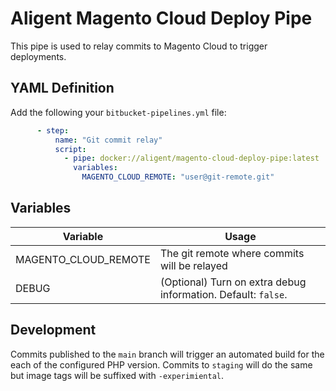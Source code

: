 # Aligent Magento Cloud Deploy Pipe

This pipe is used to relay commits to Magento Cloud to trigger deployments.

## YAML Definition

Add the following your `bitbucket-pipelines.yml` file:

```yaml
      - step:
          name: "Git commit relay"
          script:
            - pipe: docker://aligent/magento-cloud-deploy-pipe:latest
              variables:
                MAGENTO_CLOUD_REMOTE: "user@git-remote.git"
```
## Variables

| Variable              | Usage                                                       |
| --------------------- | ----------------------------------------------------------- |
| MAGENTO_CLOUD_REMOTE      | The git remote where commits will be relayed|
| DEBUG                 | (Optional) Turn on extra debug information. Default: `false`. |

## Development

Commits published to the `main` branch  will trigger an automated build for the each of the configured PHP version.
Commits to `staging` will do the same but image tags will be suffixed with `-experimiental`.
